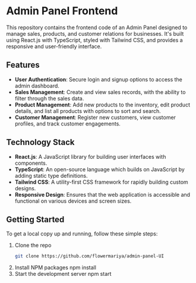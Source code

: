 # Admin Panel Frontend

This repository contains the frontend code of an Admin Panel designed to manage sales, products, and customer relations for businesses. It's built using React.js with TypeScript, styled with Tailwind CSS, and provides a responsive and user-friendly interface.

## Features

- **User Authentication**: Secure login and signup options to access the admin dashboard.
- **Sales Management**: Create and view sales records, with the ability to filter through the sales data.
- **Product Management**: Add new products to the inventory, edit product details, and list all products with options to sort and search.
- **Customer Management**: Register new customers, view customer profiles, and track customer engagements.

## Technology Stack

- **React.js**: A JavaScript library for building user interfaces with components.
- **TypeScript**: An open-source language which builds on JavaScript by adding static type definitions.
- **Tailwind CSS**: A utility-first CSS framework for rapidly building custom designs.
- **Responsive Design**: Ensures that the web application is accessible and functional on various devices and screen sizes.

## Getting Started

To get a local copy up and running, follow these simple steps:

1. Clone the repo
   ```sh
   git clone https://github.com/flowermariya/admin-panel-UI
2. Install NPM packages
    npm install
3. Start the development server
   npm start

